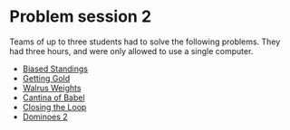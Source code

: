 # Problem session 2

Teams of up to three students had to solve the following problems. They had three hours, and were only allowed to use a single computer.
<ul>
<li><a href="https://open.kattis.com/problems/standings">Biased Standings</a></li>
<li><a href="https://open.kattis.com/problems/gold">Getting Gold</a></li>
<li><a href="https://open.kattis.com/problems/walrusweights">Walrus Weights</a></li>
<li><a href="https://open.kattis.com/problems/cantinaofbabel">Cantina of Babel</a></li>
<li><a href="https://open.kattis.com/problems/closingtheloop">Closing the Loop</a></li>
<li><a href="https://open.kattis.com/problems/dominoes2">Dominoes 2</a></li>
</ul>

